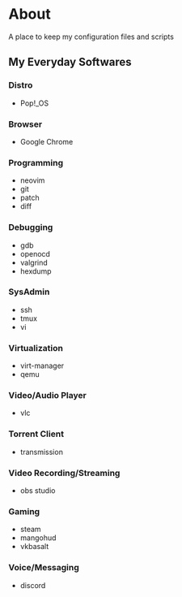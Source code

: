 # About

A place to keep my configuration files and scripts

## My Everyday Softwares

### Distro
- Pop!_OS

### Browser
- Google Chrome

### Programming

- neovim
- git
- patch
- diff

### Debugging

- gdb
- openocd
- valgrind
- hexdump

### SysAdmin 

- ssh
- tmux
- vi

### Virtualization
- virt-manager
- qemu

### Video/Audio Player
- vlc

### Torrent Client
- transmission

### Video Recording/Streaming
- obs studio

### Gaming
- steam
- mangohud
- vkbasalt

### Voice/Messaging
- discord
